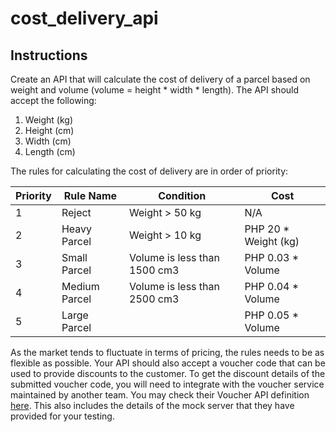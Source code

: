 # cost_delivery_api

## Instructions
Create an API that will calculate the cost of delivery of a parcel based on weight and volume
(volume = height * width * length). The API should accept the following:
1. Weight (kg)
2. Height (cm)
3. Width (cm)
4. Length (cm)
   
The rules for calculating the cost of delivery are in order of priority:

| Priority | Rule Name     | Condition                    | Cost                 |
|----------|---------------|------------------------------|----------------------|
| 1        | Reject        | Weight > 50 kg               | N/A                  |
| 2        | Heavy Parcel  | Weight > 10 kg               | PHP 20 * Weight (kg) |
| 3        | Small Parcel  | Volume is less than 1500 cm3 | PHP 0.03 * Volume    |
| 4        | Medium Parcel | Volume is less than 2500 cm3 | PHP 0.04 * Volume    |
| 5        | Large Parcel  |                              | PHP 0.05 * Volume    |

As the market tends to fluctuate in terms of pricing, the rules needs to be as flexible as possible.
Your API should also accept a voucher code that can be used to provide discounts to the
customer. To get the discount details of the submitted voucher code, you will need to integrate
with the voucher service maintained by another team. You may check their Voucher API
definition [here](https://app.swaggerhub.com/apis/mynt-iat/mynt-programming-exams/1.1.0). This also includes the details of the mock server that they have provided for your
testing.
